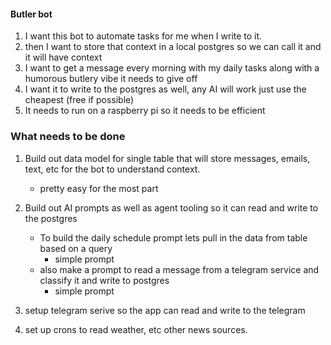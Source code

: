 #### Butler bot

1. I want this bot to automate tasks for me when I write to it.
2. then I want to store that context in a local postgres so we can call it and it will have context
3. I want to get a message every morning with my daily tasks along with a humorous butlery vibe it needs to give off
4. I want it to write to the postgres as well, any AI will work just use the cheapest (free if possible)
5. It needs to run on a raspberry pi so it needs to be efficient



### What needs to be done
1. Build out data model for single table that will store messages, emails, text, etc for the bot to understand context.
    - pretty easy for the most part

2. Build out AI prompts as well as agent tooling so it can read and write to the postgres
    - To build the daily schedule prompt lets pull in the data from table based on a query
        - simple prompt
    - also make a prompt to read a message from a telegram service and classify it and write to postgres
        - simple prompt

3. setup telegram serive so the app can read and write to the telegram
4. set up crons to read weather, etc other news sources.
